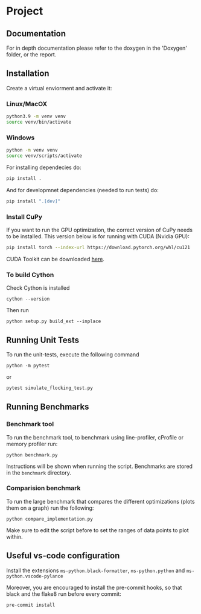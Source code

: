 # Project

## Documentation

For in depth documentation please refer to the doxygen in the 'Doxygen' folder, or the report.

## Installation
Create a virtual enviorment and activate it:
### Linux/MacOX
```bash
python3.9 -m venv venv  
source venv/bin/activate
```

### Windows
```bash
python -m venv venv  
source venv/scripts/activate
```

For installing dependecies do:

```bash
pip install .
```

And for developmnet dependencies (needed to run tests) do:
```bash
pip install ".[dev]"
```

### Install CuPy
If you want to run the GPU optimization, the correct version of CuPy needs to be installed. This version below is for running with CUDA (Nvidia GPU):
```bash
pip install torch --index-url https://download.pytorch.org/whl/cu121
```

CUDA Toolkit can be downloaded [here](https://developer.nvidia.com/cuda-12-0-0-download-archive).

### To build Cython
Check Cython is installed
```
cython --version
```
Then run
```
python setup.py build_ext --inplace
```

## Running Unit Tests
To run the unit-tests, execute the following command
```
python -m pytest
```
or
```bash
pytest simulate_flocking_test.py
```

## Running Benchmarks
### Benchmark tool
To run the benchmark tool, to benchmark using line-profiler, cProfile or memory profiler run:
```
python benchmark.py
```
Instructions will be shown when running the script. Benchmarks are stored in the `benchmark` directory.

### Comparision benchmark
To run the large benchmark that compares the different optimizations (plots them on a graph) run the following:
```
python compare_implementation.py
```
Make sure to edit the script before to set the ranges of data points to plot within.

## Useful vs-code configuration
Install the extensions `ms-python.black-formatter`, `ms-python.python` and `ms-python.vscode-pylance`

Moreover, you are encouraged to install the pre-commit hooks, so that black and the flake8 run before every commit:
```bash
pre-commit install
```
